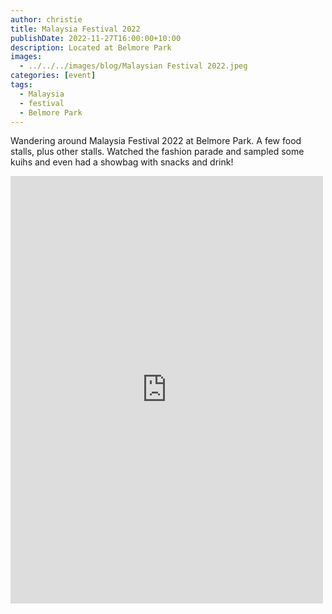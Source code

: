 ```yaml
---
author: christie
title: Malaysia Festival 2022
publishDate: 2022-11-27T16:00:00+10:00
description: Located at Belmore Park
images:
  - ../../../images/blog/Malaysian Festival 2022.jpeg
categories: [event]
tags:
  - Malaysia
  - festival
  - Belmore Park
---
```


Wandering around Malaysia Festival 2022 at Belmore Park. A few food stalls, plus other stalls. Watched the fashion parade and sampled some kuihs and even had a showbag with snacks and drink!

<iframe src="https://www.facebook.com/plugins/post.php?href=https%3A%2F%2Fwww.facebook.com%2Fchris1.tham%2Fposts%2Fpfbid02jpezPof3iaDsocxHjycuyTb8WSsW2wwqr8dsXFU1JVozcPMHkezLPgwsVMeqKBkpl&show_text=true&width=500" width="500" height="684" style="border:none;overflow:hidden" scrolling="no" frameborder="0" allowfullscreen="true" allow="autoplay; clipboard-write; encrypted-media; picture-in-picture; web-share"></iframe>
